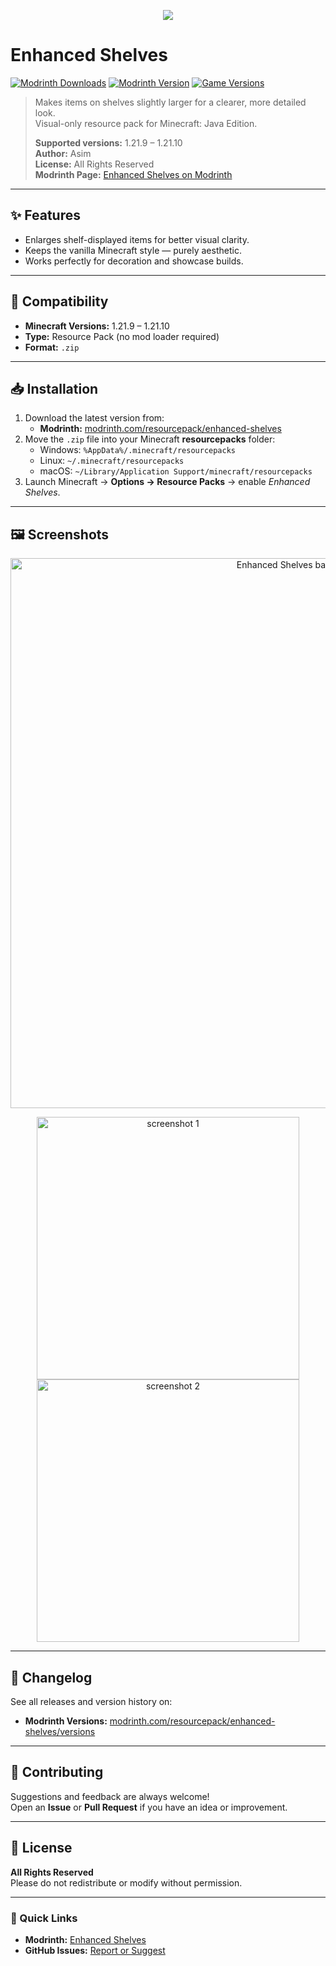 <p align="center">
<img src="https://cdn.modrinth.com/data/cached_images/2b37efd90b2fe6ecafd6dda290509f195c480ec7.png">

   # Enhanced Shelves

[![Modrinth Downloads](https://img.shields.io/modrinth/dt/enhanced-shelves?logo=modrinth)](https://modrinth.com/resourcepack/enhanced-shelves)
[![Modrinth Version](https://img.shields.io/modrinth/v/enhanced-shelves?logo=modrinth)](https://modrinth.com/resourcepack/enhanced-shelves/versions)
[![Game Versions](https://img.shields.io/modrinth/game-versions/enhanced-shelves?logo=modrinth)](https://modrinth.com/resourcepack/enhanced-shelves/versions)

> Makes items on shelves slightly larger for a clearer, more detailed look.  
> Visual-only resource pack for Minecraft: Java Edition.  
>
> **Supported versions:** 1.21.9 – 1.21.10  
> **Author:** Asim  
> **License:** All Rights Reserved  
> **Modrinth Page:** [Enhanced Shelves on Modrinth](https://modrinth.com/resourcepack/enhanced-shelves)

---

## ✨ Features
- Enlarges shelf-displayed items for better visual clarity.  
- Keeps the vanilla Minecraft style — purely aesthetic.  
- Works perfectly for decoration and showcase builds.

---

## 🧩 Compatibility
- **Minecraft Versions:** 1.21.9 – 1.21.10  
- **Type:** Resource Pack (no mod loader required)  
- **Format:** `.zip`

---

## 📥 Installation
1. Download the latest version from:
   - **Modrinth:** [modrinth.com/resourcepack/enhanced-shelves](https://modrinth.com/resourcepack/enhanced-shelves)
2. Move the `.zip` file into your Minecraft **resourcepacks** folder:
   - Windows: `%AppData%/.minecraft/resourcepacks`
   - Linux: `~/.minecraft/resourcepacks`
   - macOS: `~/Library/Application Support/minecraft/resourcepacks`
3. Launch Minecraft → **Options → Resource Packs** → enable *Enhanced Shelves*.

---

## 🖼️ Screenshots
<p align="center">
  <img src="assets/banner.png" alt="Enhanced Shelves banner" width="880">
</p>
<p align="center">
  <img src="assets/screen1.png" alt="screenshot 1" width="420">
  <img src="assets/screen2.png" alt="screenshot 2" width="420">
</p>

---

## 📜 Changelog
See all releases and version history on:
- **Modrinth Versions:** [modrinth.com/resourcepack/enhanced-shelves/versions](https://modrinth.com/resourcepack/enhanced-shelves/versions)  

---

## 🤝 Contributing
Suggestions and feedback are always welcome!  
Open an **Issue** or **Pull Request** if you have an idea or improvement.

---

## 📄 License
**All Rights Reserved**  
Please do not redistribute or modify without permission.

---

### 🔗 Quick Links
- **Modrinth:** [Enhanced Shelves](https://modrinth.com/resourcepack/enhanced-shelves)  
- **GitHub Issues:** [Report or Suggest](https://github.com/aasemWw/Enhanced-Shelves/issues)
